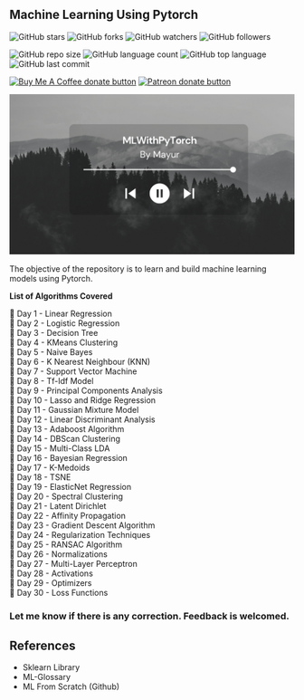## Machine Learning Using Pytorch

![GitHub stars](https://img.shields.io/github/stars/Mayurji/MLWithPytorch?style=social)
![GitHub forks](https://img.shields.io/github/forks/Mayurji/MLWithPytorch?style=social)
![GitHub watchers](https://img.shields.io/github/watchers/Mayurji/MLWithPytorch?style=social)
![GitHub followers](https://img.shields.io/github/followers/Mayurji?style=social)

![GitHub repo size](https://img.shields.io/github/repo-size/Mayurji/MLWithPytorch?style=plastic)
![GitHub language count](https://img.shields.io/github/languages/count/Mayurji/MLWithPytorch?style=plastic)
![GitHub top language](https://img.shields.io/github/languages/top/Mayurji/MLWithPytorch?style=plastic)
![GitHub last commit](https://img.shields.io/github/last-commit/Mayurji/MLWithPytorch?color=red&style=plastic)

<span class="badge-buymeacoffee">
<a href="https://ko-fi.com/mayurjain" title="Donate to this project using Buy Me A Coffee"><img src="https://img.shields.io/badge/buy%20me%20a%20coffee-donate-yellow.svg" alt="Buy Me A Coffee donate button" /></a>
</span>
<span class="badge-patreon">
<a href="https://patreon.com/startingBrain" title="Donate to this project using Patreon"><img src="https://img.shields.io/badge/patreon-donate-yellow.svg" alt="Patreon donate button" /></a>
</span>


![MLWithPyTorch](/mlwithpytorch.png)

The objective of the repository is to learn and build machine learning models using Pytorch.

**List of Algorithms Covered**

📌 Day 1 - Linear Regression \
📌 Day 2 - Logistic Regression \
📌 Day 3 - Decision Tree \
📌 Day 4 - KMeans Clustering \
📌 Day 5 - Naive Bayes \
📌 Day 6 - K Nearest Neighbour (KNN) \
📌 Day 7 - Support Vector Machine \
📌 Day 8 - Tf-Idf Model \
📌 Day 9 - Principal Components Analysis \
📌 Day 10 - Lasso and Ridge Regression \
📌 Day 11 - Gaussian Mixture Model \
📌 Day 12 - Linear Discriminant Analysis \
📌 Day 13 - Adaboost Algorithm \
📌 Day 14 - DBScan Clustering \
📌 Day 15 - Multi-Class LDA \
📌 Day 16 - Bayesian Regression \
📌 Day 17 - K-Medoids \
📌 Day 18 - TSNE \
📌 Day 19 - ElasticNet Regression \
📌 Day 20 - Spectral Clustering \
📌 Day 21 - Latent Dirichlet \
📌 Day 22 - Affinity Propagation \
📌 Day 23 - Gradient Descent Algorithm \
📌 Day 24 - Regularization Techniques \
📌 Day 25 - RANSAC Algorithm \
📌 Day 26 - Normalizations \
📌 Day 27 - Multi-Layer Perceptron \
📌 Day 28 - Activations \
📌 Day 29 - Optimizers \
📌 Day 30 - Loss Functions

### Let me know if there is any correction. Feedback is welcomed.

## References

* Sklearn Library
* ML-Glossary
* ML From Scratch (Github)
